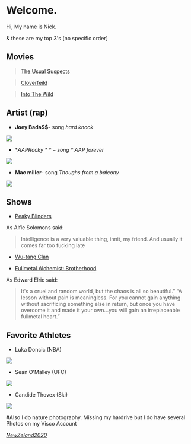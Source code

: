 # Welcome.

Hi, My name is Nick. 

& these are my top 3's (no specific order)

## Movies 
 > [The Usual Suspects](https://en.wikipedia.org/wiki/The_Usual_Suspects)

 > [Cloverfeild](https://en.wikipedia.org/wiki/Cloverfield)

 > [Into The Wild](https://en.wikipedia.org/wiki/Into_the_Wild_(film))

## Artist (rap)
 - **Joey Bada$$**- song *hard knock*
 
[![](http://img.youtube.com/vi/Uv658wfVt6I/0.jpg)](http://www.youtube.com/watch?v=Uv658wfVt6I "Joey")
 
 - **A$AP Rocky**- song *A$AP forever* 
 
 [![](http://img.youtube.com/vi/qxUKNrzX20M/0.jpg)](http://www.youtube.com/watch?v=qxUKNrzX20M "ASAP")

 - **Mac miller**- song *Thoughs from a balcony*

 [![](http://img.youtube.com/vi/nxufWf7dEcM/0.jpg)](http://www.youtube.com/watch?v=nxufWf7dEcM "MAC")

## Shows
 - [Peaky Blinders](https://en.wikipedia.org/wiki/Peaky_Blinders_(TV_series))
 
As Alfie Solomons said:

>Intelligence is a very valuable thing, innit, my friend. And usually it comes far too fucking late

 - [Wu-tang Clan](https://en.wikipedia.org/wiki/Wu-Tang:_An_American_Saga)

 - [Fullmetal Alchemist: Brotherhood](https://en.wikipedia.org/wiki/Fullmetal_Alchemist:_Brotherhood)
 
 As Edward Elric said:
 
>It's a cruel and random world, but the chaos is all so beautiful.” “A lesson without pain is meaningless. For you cannot gain anything without sacrificing   something else in return, but once you have overcome it and made it your own...you will gain an irreplaceable fullmetal heart.”

## Favorite Athletes
 - Luka Doncic (NBA)

[![](http://img.youtube.com/vi/PnQ1L9V-ELg/0.jpg)](http://www.youtube.com/watch?v=PnQ1L9V-ELg "ski")
 - Sean O'Malley (UFC)
 
[![](http://img.youtube.com/vi/kYO5xpxvuQM/0.jpg)](http://www.youtube.com/watch?v=kYO5xpxvuQM "ski")

 - Candide Thovex (Ski)
 
[![](http://img.youtube.com/vi/yKP7jQknGjs/0.jpg)](http://www.youtube.com/watch?v=yKP7jQknGjs "ski")
 
 
 #Also 
 I do nature photography.
 Missing my hardrive but I do have several Photos on my Visco Account 
 
 [*NewZeland2020*](https://vsco.co/nbower26/gallery) 

